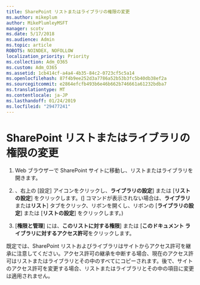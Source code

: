 ```yaml
---
title: SharePoint リストまたはライブラリの権限の変更
ms.author: mikeplum
author: MikePlumleyMSFT
manager: scotv
ms.date: 5/17/2018
ms.audience: Admin
ms.topic: article
ROBOTS: NOINDEX, NOFOLLOW
localization_priority: Priority
ms.collection: Adm_O365
ms.custom: Adm_O365
ms.assetid: 1cb414cf-a4a4-4b35-84c2-0723cf5c5a14
ms.openlocfilehash: 87f4b9ee252d3a7786a52b53b3fc5b40db38ef2a
ms.sourcegitcommit: e2864efcfb493b6e46b662b746661a61232bdba7
ms.translationtype: MT
ms.contentlocale: ja-JP
ms.lasthandoff: 01/24/2019
ms.locfileid: "29477241"
---
```

# <a name="change-permissions-for-a-sharepoint-list-or-library"></a>SharePoint リストまたはライブラリの権限の変更

1. Web ブラウザーで SharePoint サイトに移動し、リストまたはライブラリを開きます。
    
2. 、右上の [設定] アイコンをクリックし、**ライブラリの設定**] または [**リストの設定**] をクリックします。(] コマンドが表示されない場合は、**ライブラリ**または**リスト**] タブをクリック、リボンを開くし、リボンの [**ライブラリの設定**] または [**リストの設定**] をクリックします。) 
    
3. [**権限と管理**] には、**このリストに対する権限**] または [**このドキュメント ライブラリに対するアクセス許可**をクリックします。
    
既定では、SharePoint リストおよびライブラリはサイトからアクセス許可を継承に注意してください。アクセス許可の継承を中断する場合、現在のアクセス許可はリストまたはライブラリとその中のすべてにコピーされます。後で、サイトのアクセス許可を変更する場合、リストまたはライブラリとその中の項目に変更は適用されません。
  

